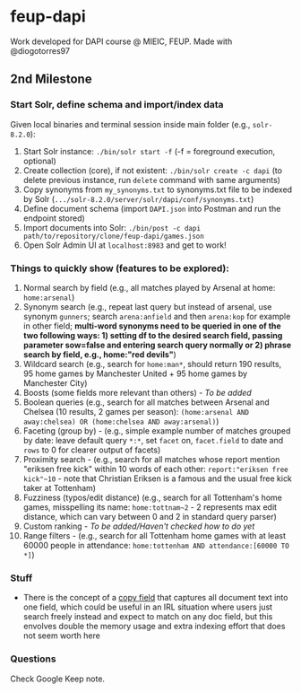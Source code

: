 # feup-dapi
Work developed for DAPI course @ MIEIC, FEUP. Made with @diogotorres97

## 2nd Milestone
### Start Solr, define schema and import/index data
Given local binaries and terminal session inside main folder (e.g., `solr-8.2.0`):
1) Start Solr instance: `./bin/solr start -f` (-f = foreground execution, optional)
2) Create collection (core), if not existent: `./bin/solr create -c dapi` (to delete previous instance, run `delete` command with same arguments)
3) Copy synonyms from `my_synonyms.txt` to synonyms.txt file to be indexed by Solr (`.../solr-8.2.0/server/solr/dapi/conf/synonyms.txt`)
3) Define document schema (import `DAPI.json` into Postman and run the endpoint stored)
4) Import documents into Solr: `./bin/post -c dapi path/to/repository/clone/feup-dapi/games.json`
5) Open Solr Admin UI at `localhost:8983` and get to work!

### Things to quickly show (features to be explored):
1) Normal search by field (e.g., all matches played by Arsenal at home: `home:arsenal`)
2) Synonym search (e.g., repeat last query but instead of arsenal, use synonym `gunners`; search `arena:anfield` and then `arena:kop` for example in other field; **multi-word synonyms need to be queried in one of the two following ways: 1) setting df to the desired search field, passing parameter sow=false and entering search query normally or 2) phrase search by field, e.g., home:"red devils"**)
3) Wildcard search (e.g., search for `home:man*`, should return 190 results, 95 home games by Manchester United + 95 home games by Manchester City)
4) Boosts (some fields more relevant than others) - *To be added*
5) Boolean queries (e.g., search for all matches between Arsenal and Chelsea (10 results, 2 games per season): `(home:arsenal AND away:chelsea) OR (home:chelsea AND away:arsenal)`)
6) Faceting (group by) - (e.g., simple example number of matches grouped by date: leave default query `*:*`, set `facet` on, `facet.field` to date and `rows` to 0 for clearer output of facets)
7) Proximity search - (e.g., search for all matches whose report mention "eriksen free kick" within 10 words of each other: `report:"eriksen free kick"~10` - note that Christian Eriksen is a famous and the usual free kick taker at Tottenham)
7) Fuzziness (typos/edit distance) (e.g., search for all Tottenham's home games, misspelling its name: `home:tottnam~2` - 2 represents max edit distance, which can vary between 0 and 2 in standard query parser)
8) Custom ranking - *To be added/Haven't checked how to do yet*
9) Range filters - (e.g., search for all Tottenham home games with at least 60000 people in attendance: `home:tottenham AND attendance:[60000 TO *]`)

### Stuff
- There is the concept of a [copy field](https://lucene.apache.org/solr/guide/8_2/copying-fields.html) that captures all document text into one field, which could be useful in an IRL situation where users just search freely instead and expect to match on any doc field, but this envolves double the memory usage and extra indexing effort that does not seem worth here

### Questions
Check Google Keep note.
